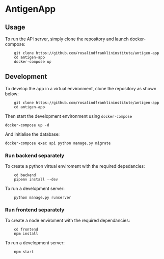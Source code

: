 # AntigenApp

## Usage

To run the API server, simply clone the repository and launch docker-compose:

```
    git clone https://github.com/rosalindfranklininstitute/antigen-app
    cd antigen-app
    docker-compose up
```

## Development

To develop the app in a virtual environment, clone the repository as shown below:

```
    git clone https://github.com/rosalindfranklininstitute/antigen-app
    cd antigen-app
```

Then start the development environment using `docker-compose`

```
docker-compose up -d
```

And initialise the database:

```
docker-compose exec api python manage.py migrate
```

### Run backend separately

To create a python virtual enviroment with the required depedancies:

```
    cd backend
    pipenv install --dev
```

To run a development server:

```
    python manage.py runserver
```

### Run frontend separately

To create a node enviroment with the required dependancies:

```
    cd frontend
    npm install
```

To run a development server:

```
    npm start
```
